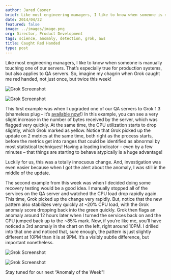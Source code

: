 ```yaml
---
author: Jared Casner
brief: Like most engineering managers, I like to know when someone is manually touching one of our servers. That’s especially true for production systems, but also
date: 2014/04/22
featured: false
image: ../images/image.png
org: Director, Product Development
tags: science, anomaly, detection, grok, aws
title: Caught Red Handed
type: post
---
```


Like most engineering managers, I like to know when someone is manually touching
one of our servers.  That’s especially true for production systems, but also
applies to QA servers.  So, imagine my chagrin when Grok caught me red handed,
not just once, but twice this week!

![Grok Screenshot](../images/1.png "Grok Screenshot")

![Grok Screenshot](../images/2.png "Grok Screenshot")

This first example was when I upgraded one of our QA servers to Grok 1.3
(shameless plug – it’s [available now](http://grokstream.com)!)
In this example, you can see a very slight increase in the number of bytes
received by the server, which was flagged very quickly.  At the same time, the
CPU utilization starts to drop slightly, which Grok marked as yellow. Notice
that Grok picked up the update on 2 metrics at the same time, both right as the
process starts, before the metrics get into ranges that could be identified as
abnormal by most statistical techniques!  Having a leading indicator – even by a
few minutes – that things are starting to behave atypically is a huge advantage!

Luckily for us, this was a totally innocuous change.  And, investigation was
even easier because when I got the alert about the anomaly, I was still in the
middle of the update.

The second example from this week was when I decided doing some recovery testing
would be a good idea.  I manually stopped all of the services on the QA server
and watched the CPU load drop rapidly again.  This time, Grok picked up the
change very rapidly.  But, notice that the new pattern also stabilizes very
quickly at ~20% CPU load, with the Grok anomaly score dropping back into the
green quickly.  Grok then flags an anomaly around 12 hours later when I turned
the services back on and the CPU jumped back up to the ~85% mark.  Now, if
you’re like me, you’ll have noticed a 3rd anomaly in the chart on the left,
right around 10PM.  I drilled into that one and noticed that, sure enough, the
pattern is just slightly different at 10PM than it is at 9PM.  It’s a visibly
subtle difference, but important nonetheless.

![Grok Screenshot](../images/3.png "Grok Screenshot")

![Grok Screenshot](../images/4.png "Grok Screenshot")

Stay tuned for our next “Anomaly of the Week”!
